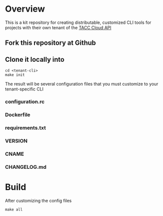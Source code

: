 
# Overview

This is a kit repository for creating distributable, customized CLI tools for projects with their own tenant of the [TACC Cloud API](https://tacc.cloud/)

## Fork this repository at Github

## Clone it locally into <tenant-cli>

```shell
cd <tenant-cli>
make init
```

The result will be several configuration files that you must customize to your tenant-specific CLI

### configuration.rc

### Dockerfile

### requirements.txt

### VERSION

### CNAME

### CHANGELOG.md


# Build

After customizing the config files

```shell
make all
